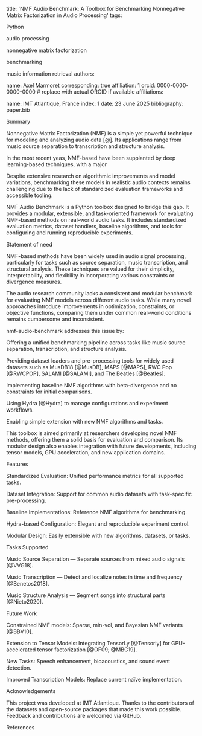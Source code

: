 title: 'NMF Audio Benchmark: A Toolbox for Benchmarking Nonnegative Matrix Factorization in Audio Processing'
tags:

Python

audio processing

nonnegative matrix factorization

benchmarking

music information retrieval
authors:

name: Axel Marmoret
corresponding: true
affiliation: 1
orcid: 0000-0000-0000-0000 # replace with actual ORCID if available
affiliations:

name: IMT Atlantique, France
index: 1
date: 23 June 2025
bibliography: paper.bib

Summary

Nonnegative Matrix Factorization (NMF) is a simple yet powerful technique for modeling and analyzing audio data [@]. Its applications range from music source separation to transcription and structure analysis.

In the most recent yeas, NMF-based have been supplanted by deep learning-based techniques, with a major 

 Despite extensive research on algorithmic improvements and model variations, benchmarking these models in realistic audio contexts remains challenging due to the lack of standardized evaluation frameworks and accessible tooling.

NMF Audio Benchmark is a Python toolbox designed to bridge this gap. It provides a modular, extensible, and task-oriented framework for evaluating NMF-based methods on real-world audio tasks. It includes standardized evaluation metrics, dataset handlers, baseline algorithms, and tools for configuring and running reproducible experiments.

Statement of need

NMF-based methods have been widely used in audio signal processing, particularly for tasks such as source separation, music transcription, and structural analysis. These techniques are valued for their simplicity, interpretability, and flexibility in incorporating various constraints or divergence measures.



The audio research community lacks a consistent and modular benchmark for evaluating NMF models across different audio tasks. While many novel approaches introduce improvements in optimization, constraints, or objective functions, comparing them under common real-world conditions remains cumbersome and inconsistent.

nmf-audio-benchmark addresses this issue by:

Offering a unified benchmarking pipeline across tasks like music source separation, transcription, and structure analysis.

Providing dataset loaders and pre-processing tools for widely used datasets such as MusDB18 [@MusDB], MAPS [@MAPS], RWC Pop [@RWCPOP], SALAMI [@SALAMI], and The Beatles [@Beatles].

Implementing baseline NMF algorithms with beta-divergence and no constraints for initial comparisons.

Using Hydra [@Hydra] to manage configurations and experiment workflows.

Enabling simple extension with new NMF algorithms and tasks.

This toolbox is aimed primarily at researchers developing novel NMF methods, offering them a solid basis for evaluation and comparison. Its modular design also enables integration with future developments, including tensor models, GPU acceleration, and new application domains.

Features

Standardized Evaluation: Unified performance metrics for all supported tasks.

Dataset Integration: Support for common audio datasets with task-specific pre-processing.

Baseline Implementations: Reference NMF algorithms for benchmarking.

Hydra-based Configuration: Elegant and reproducible experiment control.

Modular Design: Easily extensible with new algorithms, datasets, or tasks.

Tasks Supported

Music Source Separation — Separate sources from mixed audio signals [@VVG18].

Music Transcription — Detect and localize notes in time and frequency [@Benetos2018].

Music Structure Analysis — Segment songs into structural parts [@Nieto2020].

Future Work

Constrained NMF models: Sparse, min-vol, and Bayesian NMF variants [@BBV10].

Extension to Tensor Models: Integrating TensorLy [@Tensorly] for GPU-accelerated tensor factorization [@OF09; @MBC19].

New Tasks: Speech enhancement, bioacoustics, and sound event detection.

Improved Transcription Models: Replace current naïve implementation.

Acknowledgements

This project was developed at IMT Atlantique. Thanks to the contributors of the datasets and open-source packages that made this work possible. Feedback and contributions are welcomed via GitHub.

References

